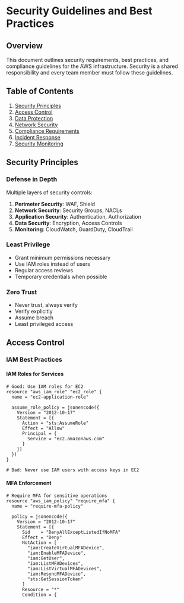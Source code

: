 # Security Guidelines and Best Practices

## Overview

This document outlines security requirements, best practices, and compliance guidelines for the AWS infrastructure. Security is a shared responsibility and every team member must follow these guidelines.

## Table of Contents

1. [Security Principles](#security-principles)
2. [Access Control](#access-control)
3. [Data Protection](#data-protection)
4. [Network Security](#network-security)
5. [Compliance Requirements](#compliance-requirements)
6. [Incident Response](#incident-response)
7. [Security Monitoring](#security-monitoring)

## Security Principles

### Defense in Depth

Multiple layers of security controls:

1. **Perimeter Security**: WAF, Shield
2. **Network Security**: Security Groups, NACLs
3. **Application Security**: Authentication, Authorization
4. **Data Security**: Encryption, Access Controls
5. **Monitoring**: CloudWatch, GuardDuty, CloudTrail

### Least Privilege

- Grant minimum permissions necessary
- Use IAM roles instead of users
- Regular access reviews
- Temporary credentials when possible

### Zero Trust

- Never trust, always verify
- Verify explicitly
- Assume breach
- Least privileged access

## Access Control

### IAM Best Practices

#### IAM Roles for Services

```hcl
# Good: Use IAM roles for EC2
resource "aws_iam_role" "ec2_role" {
  name = "ec2-application-role"

  assume_role_policy = jsonencode({
    Version = "2012-10-17"
    Statement = [{
      Action = "sts:AssumeRole"
      Effect = "Allow"
      Principal = {
        Service = "ec2.amazonaws.com"
      }
    }]
  })
}

# Bad: Never use IAM users with access keys in EC2
```

#### MFA Enforcement

```hcl
# Require MFA for sensitive operations
resource "aws_iam_policy" "require_mfa" {
  name = "require-mfa-policy"

  policy = jsonencode({
    Version = "2012-10-17"
    Statement = [{
      Sid    = "DenyAllExceptListedIfNoMFA"
      Effect = "Deny"
      NotAction = [
        "iam:CreateVirtualMFADevice",
        "iam:EnableMFADevice",
        "iam:GetUser",
        "iam:ListMFADevices",
        "iam:ListVirtualMFADevices",
        "iam:ResyncMFADevice",
        "sts:GetSessionToken"
      ]
      Resource = "*"
      Condition = {
